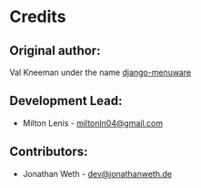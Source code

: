 # Credits

## Original author:
Val Kneeman under the name [django-menuware](https://github.com/un33k/django-menuware)

## Development Lead:
* Milton Lenis - miltonln04@gmail.com

## Contributors:
* Jonathan Weth - dev@jonathanweth.de
